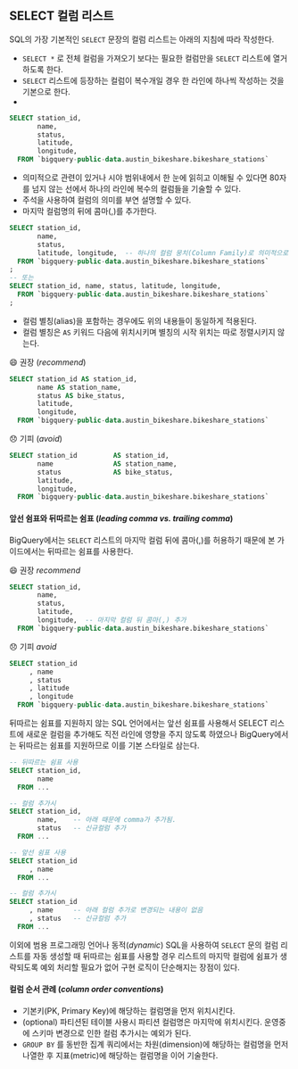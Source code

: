 ## SELECT 컬럼 리스트
SQL의 가장 기본적인 `SELECT` 문장의 컬럼 리스트는 아래의 지침에 따라 작성한다.
- `SELECT *` 로 전체 컬럼을 가져오기 보다는 필요한 컬럼만을 `SELECT` 리스트에 열거하도록 한다.
- `SELECT` 리스트에 등장하는 컬럼이 복수개일 경우 한 라인에 하나씩 작성하는 것을 기본으로 한다.
-
```sql
SELECT station_id,
       name,
       status,
       latitude,
       longitude,
  FROM `bigquery-public-data.austin_bikeshare.bikeshare_stations`
```
- 의미적으로 관련이 있거나 시야 범위내에서 한 눈에 읽히고 이해될 수 있다면 80자를 넘지 않는 선에서 하나의 라인에 복수의 컬럼들을 기술할 수 있다.
- 주석을 사용하여 컬럼의 의미를 부연 설명할 수 있다.
- 마지막 컬럼명의 뒤에 콤마(,)를 추가한다.

```sql
SELECT station_id,
       name,
       status,
       latitude, longitude,  -- 하나의 컬럼 뭉치(Column Family)로 의미적으로 묶임
  FROM `bigquery-public-data.austin_bikeshare.bikeshare_stations`
;
-- 또는
SELECT station_id, name, status, latitude, longitude,
  FROM `bigquery-public-data.austin_bikeshare.bikeshare_stations`
;
```
- 컬럼 별칭(alias)을 포함하는 경우에도 위의 내용들이 동일하게 적용된다.
- 컬럼 별칭은 `AS` 키워드 다음에 위치시키며 별칭의 시작 위치는 따로 정렬시키지 않는다.

:smile: 권장 (_recommend_)
```sql
SELECT station_id AS station_id,
       name AS station_name,
       status AS bike_status,
       latitude,
       longitude,
  FROM `bigquery-public-data.austin_bikeshare.bikeshare_stations`
```
:disappointed: 기피 (_avoid_)
```sql
SELECT station_id         AS station_id,
       name               AS station_name,
       status             AS bike_status,
       latitude,
       longitude,
  FROM `bigquery-public-data.austin_bikeshare.bikeshare_stations`
```

#### 앞선 쉼표와 뒤따르는 쉼표 (_leading comma vs. trailing comma_)
BigQuery에서는 `SELECT` 리스트의 마지막 컬럼 뒤에 콤마(,)를 허용하기 때문에 본 가이드에서는 뒤따르는 쉼표를 사용한다.

:smile: 권장 _recommend_
```sql
SELECT station_id,
       name,
       status,
       latitude,
       longitude,  -- 마지막 컬럼 뒤 콤마(,) 추가
  FROM `bigquery-public-data.austin_bikeshare.bikeshare_stations`
```
:disappointed: 기피 _avoid_
```sql
SELECT station_id
     , name
     , status
     , latitude
     , longitude
  FROM `bigquery-public-data.austin_bikeshare.bikeshare_stations`
```

뒤따르는 쉼표를 지원하지 않는 SQL 언어에서는 앞선 쉼표를 사용해서 SELECT 리스트에 새로운 컬럼을 추가해도 직전 라인에 영향을 주지 않도록 하였으나 BigQuery에서는 뒤따르는 쉼표를 지원하므로 이를 기본 스타일로 삼는다.

```sql
-- 뒤따르는 쉼표 사용
SELECT station_id,
       name
  FROM ...

-- 컬럼 추가시
SELECT station_id,
       name,    -- 아래 때문에 comma가 추가됨.
       status   -- 신규컬럼 추가
  FROM ...
```

```sql
-- 앞선 쉼표 사용
SELECT station_id
     , name
  FROM ...

-- 컬럼 추가시
SELECT station_id
     , name     -- 아래 컬럼 추가로 변경되는 내용이 없음
     , status   -- 신규컬럼 추가
  FROM ...
```

이외에 범용 프로그래밍 언어나 동적(_dynamic_) SQL을 사용하여 `SELECT` 문의 컬럼 리스트를 자동 생성할 때 뒤따르는 쉼표를 사용할 경우 리스트의 마지막 컬럼에 쉼표가 생략되도록 예외 처리할 필요가 없어 구현 로직이 단순해지는 장점이 있다.


#### 컬럼 순서 관례 (_column order conventions_)
- 기본키(PK, Primary Key)에 해당하는 컬럼명을 먼저 위치시킨다.
- (optional) 파티션된 테이블 사용시 파티션 컬럼명은 마지막에 위치시킨다. 운영중에 스키마 변경으로 인한 컬럼 추가시는 예외가 된다.
- `GROUP BY` 를 동반한 집계 쿼리에서는 차원(dimension)에 해당하는 컬럼명을 먼저 나열한 후 지표(metric)에 해당하는 컬럼명을 이어 기술한다.
